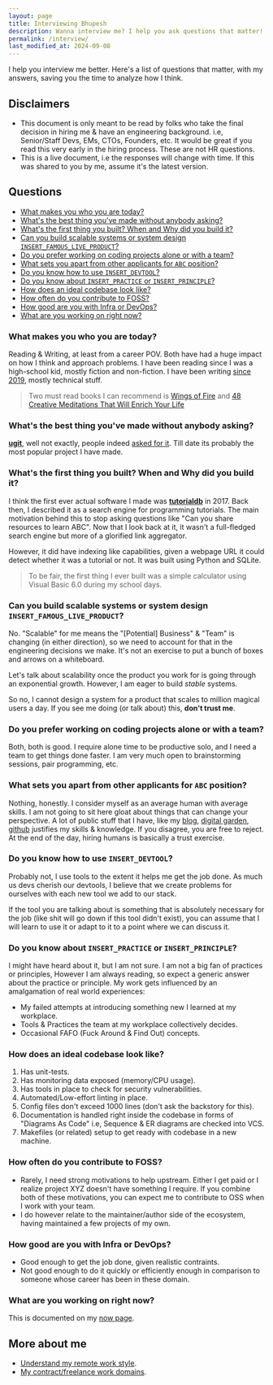 ```yaml
---
layout: page
title: Interviewing Bhupesh
description: Wanna interview me? I help you ask questions that matter!
permalink: /interview/
last_modified_at: 2024-09-08
---
```


I help you interview me better. Here's a list of questions that matter, with my answers, saving you the time to analyze how I think.

<!-- omit from toc -->
## Disclaimers

- This document is only meant to be read by folks who take the final decision in hiring me & have an engineering background. i.e, Senior/Staff Devs, EMs, CTOs, Founders, etc. It would be great if you read this very early in the hiring process. These are not HR questions.
- This is a live document, i.e the responses will change with time. If this was shared to you by me, assume it's the latest version.

<!-- omit from toc -->
## Questions

- [What makes you who you are today?](#what-makes-you-who-you-are-today)
- [What's the best thing you've made without anybody asking?](#whats-the-best-thing-youve-made-without-anybody-asking)
- [What's the first thing you built? When and Why did you build it?](#whats-the-first-thing-you-built-when-and-why-did-you-build-it)
- [Can you build scalable systems or system design `INSERT_FAMOUS_LIVE_PRODUCT`?](#can-you-build-scalable-systems-or-system-design-insert_famous_live_product)
- [Do you prefer working on coding projects alone or with a team?](#do-you-prefer-working-on-coding-projects-alone-or-with-a-team)
- [What sets you apart from other applicants for `ABC` position?](#what-sets-you-apart-from-other-applicants-for-abc-position)
- [Do you know how to use `INSERT_DEVTOOL`?](#do-you-know-how-to-use-insert_devtool)
- [Do you know about `INSERT_PRACTICE` or `INSERT_PRINCIPLE`?](#do-you-know-about-insert_practice-or-insert_principle)
- [How does an ideal codebase look like?](#how-does-an-ideal-codebase-look-like)
- [How often do you contribute to FOSS?](#how-often-do-you-contribute-to-foss)
- [How good are you with Infra or DevOps?](#how-good-are-you-with-infra-or-devops)
- [What are you working on right now?](#what-are-you-working-on-right-now)

### What makes you who you are today?

Reading & Writing, at least from a career POV. Both have had a huge impact on how I think and approach problems. I have been reading since I was a high-school kid, mostly fiction and non-fiction. I have been writing [since 2019](/archive/), mostly technical stuff.

> Two must read books I can recommend is [Wings of Fire](https://en.wikipedia.org/wiki/Wings_of_Fire_(autobiography)) and [48 Creative Meditations That Will Enrich Your Life](https://archive.org/details/mindthatchangese0000gawl)

<!-- ### Tell us about a really difficult technical problem you solved. What was it, and what did you build?

Really? I don't remember at all. -->

### What's the best thing you've made without anybody asking?

[**ugit**](https://github.com/bhupesh-v/ugit), well not exactly, people indeed [asked for it](https://bhupesh.me/undo-your-last-git-mistake-with-ugit/#story-behind-ugit). Till date its probably the most popular project I have made.

### What's the first thing you built? When and Why did you build it?

I think the first ever actual software I made was [**tutorialdb**](https://github.com/bhupesh-v/tutorialdb) in 2017. Back then, I described it as a search engine for programming tutorials. The main motivation behind this to stop asking questions like "Can you share resources to learn ABC".
Now that I look back at it, it wasn't a full-fledged search engine but more of a glorified link aggregator.

However, it did have indexing like capabilities, given a webpage URL it could detect whether it was a tutorial or not. It was built using Python and SQLite.

> To be fair, the first thing I ever built was a simple calculator using Visual Basic 6.0 during my school days.

<!-- ### What great software is nobody building?

Honestly, I think we have built everything we need. -->

### Can you build scalable systems or system design `INSERT_FAMOUS_LIVE_PRODUCT`?

No. "Scalable" for me means the "[Potential] Business" & "Team" is changing (in either direction), so we need to account for that in the engineering decisions we make. It's not an exercise to put a bunch of boxes and arrows on a whiteboard.

Let's talk about scalability once the product you work for is going through an exponential growth. However, I am eager to build _stable_ systems.

So no, I cannot design a system for a product that scales to million magical users a day. If you see me doing (or talk about) this, **don't trust me**.

### Do you prefer working on coding projects alone or with a team?

Both, both is good. I require alone time to be productive solo, and I need a team to get things done faster. I am very much open to brainstorming sessions, pair programming, etc.

### What sets you apart from other applicants for `ABC` position?

Nothing, honestly. I consider myself as an average human with average skills. I am not going to sit here gloat about things that can change your perspective. A lot of public stuff that I have, like my [blog](https://bhupesh.me/), [digital garden](https://til.bhupesh.me/), [github](https://github.com/bhupesh-V/) justifies my skills & knowledge. If you disagree, you are free to reject. At the end of the day, hiring humans is basically a trust exercise.

<!-- ### Talk to me, in a free form back & forth way about software development -->

### Do you know how to use `INSERT_DEVTOOL`?

Probably not, I use tools to the extent it helps me get the job done. As much us devs cherish our devtools, I believe that we create problems for ourselves with each new tool we add to our stack.

If the tool you are talking about is something that is absolutely necessary for the job (like shit will go down if this tool didn't exist), you can assume that I will learn to use it or adapt to it to a point where we can discuss it.

### Do you know about `INSERT_PRACTICE` or `INSERT_PRINCIPLE`?

I might have heard about it, but I am not sure. I am not a big fan of practices or principles, However I am always reading, so expect a generic answer about the practice or principle. My work gets influenced by an amalgamation of real world experiences:

- My failed attempts at introducing something new I learned at my workplace.
- Tools & Practices the team at my workplace collectively decides.
- Occasional FAFO (Fuck Around & Find Out) concepts.

### How does an ideal codebase look like?

1. Has unit-tests.
2. Has monitoring data exposed (memory/CPU usage).
3. Has tools in place to check for security vulnerabilities.
4. Automated/Low-effort linting in place.
5. Config files don't exceed 1000 lines (don't ask the backstory for this).
6. Documentation is handled right inside the codebase in forms of "Diagrams As Code" i.e, Sequence & ER diagrams are checked into VCS.
7. Makefiles (or related) setup to get ready with codebase in a new machine.

### How often do you contribute to FOSS?

- Rarely, I need strong motivations to help upstream. Either I get paid or I realize project XYZ doesn't have something I require. If you combine both of these motivations, you can expect me to contribute to OSS when I work with your team.
- I do however relate to the maintainer/author side of the ecosystem, having maintained a few projects of my own.

### How good are you with Infra or DevOps?

- Good enough to get the job done, given realistic contraints.
- Not good enough to do it quickly or efficiently enough in comparison to someone whose career has been in these domain.

### What are you working on right now?

This is documented on my [now page](https://bhupesh.me/now/).

<!-- omit from toc -->
## More about me

- [Understand my remote work style](https://bhupesh.me/open-letter-remote-tech-worker/).
- [My contract/freelance work domains](https://bhupesh.me/hire/).
  
